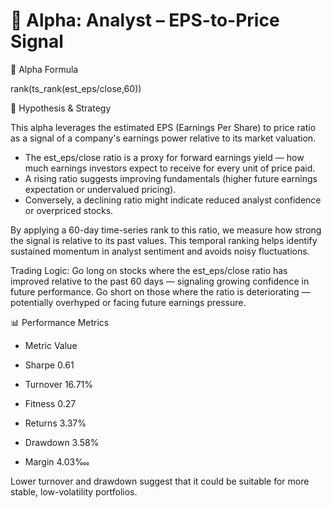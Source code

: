 # 📌 Alpha: Analyst – EPS-to-Price Signal
🧮 Alpha Formula

rank(ts_rank(est_eps/close,60))

🧠 Hypothesis & Strategy

This alpha leverages the estimated EPS (Earnings Per Share) to price ratio as a signal of a company's earnings power relative to its market valuation.
- The est_eps/close ratio is a proxy for forward earnings yield — how much earnings investors expect to receive for every unit of price paid.
- A rising ratio suggests improving fundamentals (higher future earnings expectation or undervalued pricing).
- Conversely, a declining ratio might indicate reduced analyst confidence or overpriced stocks.

By applying a 60-day time-series rank to this ratio, we measure how strong the signal is relative to its past values. This temporal ranking helps identify sustained momentum in analyst sentiment and avoids noisy fluctuations.

Trading Logic: Go long on stocks where the est_eps/close ratio has improved relative to the past 60 days — signaling growing confidence in future performance. Go short on those where the ratio is deteriorating — potentially overhyped or facing future earnings pressure.

📊 Performance Metrics

- Metric	Value

- Sharpe	0.61

- Turnover	16.71%

- Fitness	0.27

- Returns	3.37%

- Drawdown	3.58%

- Margin	4.03‱

Lower turnover and drawdown suggest that it could be suitable for more stable, low-volatility portfolios. 
